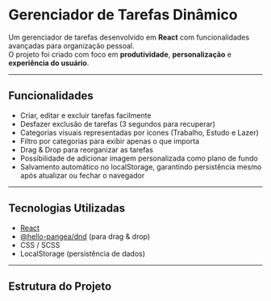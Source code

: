 # Gerenciador de Tarefas Dinâmico

Um gerenciador de tarefas desenvolvido em **React** com funcionalidades avançadas para organização pessoal.  
O projeto foi criado com foco em **produtividade**, **personalização** e **experiência do usuário**.

---

## Funcionalidades

- Criar, editar e excluir tarefas facilmente  
- Desfazer exclusão de tarefas (3 segundos para recuperar)  
- Categorias visuais representadas por ícones (Trabalho, Estudo e Lazer)  
- Filtro por categorias para exibir apenas o que importa  
- Drag & Drop para reorganizar as tarefas  
- Possibilidade de adicionar imagem personalizada como plano de fundo  
- Salvamento automático no localStorage, garantindo persistência mesmo após atualizar ou fechar o navegador

---

## Tecnologias Utilizadas

- [React](https://reactjs.org/)  
- [@hello-pangea/dnd](https://github.com/hello-pangea/dnd) (para drag & drop)  
- CSS / SCSS  
- LocalStorage (persistência de dados)

---

## Estrutura do Projeto

